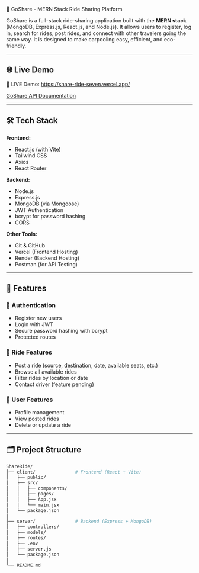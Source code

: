 🚗 GoShare - MERN Stack Ride Sharing Platform

GoShare is a full-stack ride-sharing application built with the **MERN stack** (MongoDB, Express.js, React.js, and Node.js). It allows users to register, log in, search for rides, post rides, and connect with other travelers going the same way. It is designed to make carpooling easy, efficient, and eco-friendly.

---

## 🌐 Live Demo

🚀 LIVE Demo: https://share-ride-seven.vercel.app/

[GoShare API Documentation](https://documenter.getpostman.com/view/32434659/2s9YymFjCa#e3c94f2d-c0eb-424a-982c-fc94fef0d286)

---

## 🛠️ Tech Stack

**Frontend:**  
- React.js (with Vite)  
- Tailwind CSS  
- Axios  
- React Router

**Backend:**  
- Node.js  
- Express.js  
- MongoDB (via Mongoose)  
- JWT Authentication  
- bcrypt for password hashing  
- CORS

**Other Tools:**  
- Git & GitHub  
- Vercel (Frontend Hosting)  
- Render (Backend Hosting)  
- Postman (for API Testing)


---

## 🔐 Features

### 👤 Authentication
- Register new users
- Login with JWT
- Secure password hashing with bcrypt
- Protected routes

### 🚙 Ride Features
- Post a ride (source, destination, date, available seats, etc.)
- Browse all available rides
- Filter rides by location or date
- Contact driver (feature pending)

### 👥 User Features
- Profile management
- View posted rides
- Delete or update a ride

---

## 🗂️ Project Structure

```bash
ShareRide/
├── client/               # Frontend (React + Vite)
│   ├── public/
│   ├── src/
│   │   ├── components/
│   │   ├── pages/
│   │   ├── App.jsx
│   │   └── main.jsx
│   └── package.json
│
├── server/               # Backend (Express + MongoDB)
│   ├── controllers/
│   ├── models/
│   ├── routes/
│   ├── .env
│   ├── server.js
│   └── package.json
│
└── README.md
